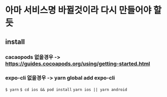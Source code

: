 # 아마 서비스명 바뀔것이라 다시 만들어야 할듯

## install

### cacaopods 없을경우 -> https://guides.cocoapods.org/using/getting-started.html
### expo-cli 없을경우 -> yarn global add expo-cli

`$ yarn`
`$ cd ios && pod install`
`yarn ios || yarn android`
